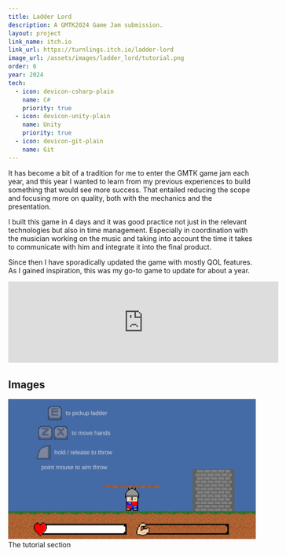 ```yaml
---
title: Ladder Lord
description: A GMTK2024 Game Jam submission.
layout: project
link_name: itch.io
link_url: https://turnlings.itch.io/ladder-lord
image_url: /assets/images/ladder_lord/tutorial.png
order: 6
year: 2024
tech:
  - icon: devicon-csharp-plain
    name: C#
    priority: true
  - icon: devicon-unity-plain
    name: Unity
    priority: true
  - icon: devicon-git-plain
    name: Git
---
```


It has become a bit of a tradition for me to enter the GMTK game jam each year, and this year I wanted to learn from my previous experiences to build something that would see more success. That entailed reducing the scope and focusing more on quality, both with the mechanics and the presentation.  

I built this game in 4 days and it was good practice not just in the relevant technologies but also in time management. Especially in coordination with the musician working on the music and taking into account the time it takes to communicate with him and integrate it into the final product.

Since then I have sporadically updated the game with mostly QOL features. As I gained inspiration, this was my go-to game to update for about a year.

<iframe frameborder="0" src="https://itch.io/embed/2909666?border_width=0&amp;bg_color=f0f0f0&amp;fg_color=242424&amp;link_color=242424&amp;border_color=5b5b5b" width="550" height="165"><a href="https://turnlings.itch.io/ladder-lord">Ladder Lord by Turnlings</a></iframe>

## Images
![Tutorial](/assets/images/ladder_lord/tutorial.png)
The tutorial section